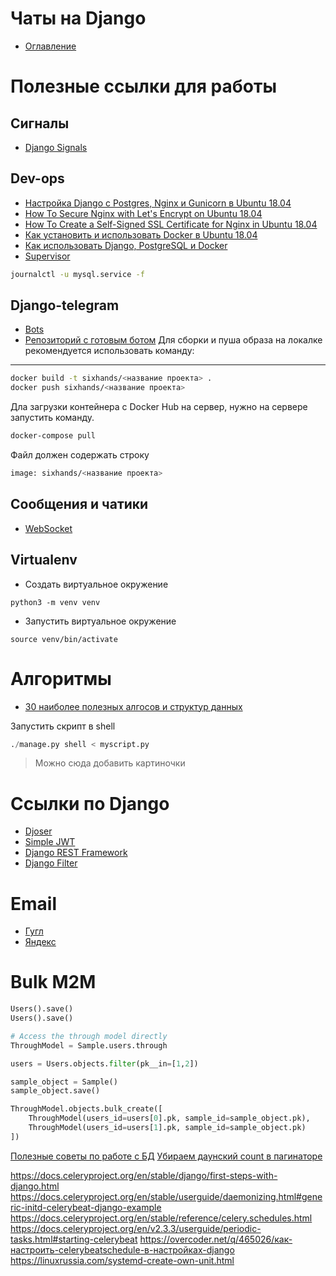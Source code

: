 # Чаты на Django
+ [Оглавление](../README.md)

# Полезные ссылки для работы
## Сигналы
+ [Django Signals](https://simpleisbetterthancomplex.com/tutorial/2016/07/28/how-to-create-django-signals.html)
## Dev-ops
+ [Настройка Django с Postgres, Nginx и Gunicorn в Ubuntu 18.04](https://www.digitalocean.com/community/tutorials/how-to-set-up-django-with-postgres-nginx-and-gunicorn-on-ubuntu-18-04-ru)
+ [How To Secure Nginx with Let's Encrypt on Ubuntu 18.04](https://www.digitalocean.com/community/tutorials/how-to-secure-nginx-with-let-s-encrypt-on-ubuntu-18-04)
+ [How To Create a Self-Signed SSL Certificate for Nginx in Ubuntu 18.04](https://www.digitalocean.com/community/tutorials/how-to-create-a-self-signed-ssl-certificate-for-nginx-in-ubuntu-18-04)
+ [Как установить и использовать Docker в Ubuntu 18.04](https://www.digitalocean.com/community/tutorials/docker-ubuntu-18-04-1-ru)
+ [Как использовать Django, PostgreSQL и Docker](https://webdevblog.ru/kak-ispolzovat-django-postgresql-i-docker/)
+ [Supervisor](https://ruhighload.com/Запуск+процессов+в+supervisor)
```bash
journalctl -u mysql.service -f
```
## Django-telegram
+ [Bots](https://qna.habr.com/q/736377)
+ [Репозиторий с готовым ботом](https://github.com/adilkhash/planetpython_telegrambot)
Для сборки и пуша образа на локалке рекомендуется использовать команду:
-----
```bash
docker build -t sixhands/<название проекта> .
docker push sixhands/<название проекта>
```

Дла загрузки контейнера с Docker Hub на сервер, нужно на сервере запустить команду.
```bash
docker-compose pull
```
Файл должен содержать строку
```bash
image: sixhands/<название проекта>
```

## Сообщения и чатики
+ [WebSocket](https://prognote.ru/web-dev/beck-end/how-to-make-a-chat-in-python-django/)

## Virtualenv
+ Создать виртуальное окружение

```
python3 -m venv venv
```

+ Запустить виртуальное окружение

```
source venv/bin/activate
```
# Алгоритмы
+ [30 наиболее полезных алгосов и структур данных](https://dev.to/iuliagroza/complete-introduction-to-the-30-most-essential-data-structures-algorithms-43kd)

Запустить скрипт в shell
```python
./manage.py shell < myscript.py
```
> Можно сюда добавить картиночки
# Ссылки по Django
+ [Djoser](https://djoser.readthedocs.io/en/latest/introduction.html)
+ [Simple JWT](https://django-rest-framework-simplejwt.readthedocs.io/en/latest/getting_started.html)
+ [Django REST Framework](https://www.django-rest-framework.org)
+ [Django Filter](https://django-filter.readthedocs.io/en/master/guide/usage.html)

# Email
+ [Гугл](https://www.hostinger.ru/rukovodstva/kak-ispolzovat-smtp-server)
+ [Яндекс](https://netpoint-dc.com/blog/nastroika-pochti-dlya-raboti-cherez-smtp-yandex/)

# Bulk M2M
```python
Users().save()
Users().save()

# Access the through model directly
ThroughModel = Sample.users.through

users = Users.objects.filter(pk__in=[1,2])

sample_object = Sample()
sample_object.save()

ThroughModel.objects.bulk_create([
    ThroughModel(users_id=users[0].pk, sample_id=sample_object.pk),
    ThroughModel(users_id=users[1].pk, sample_id=sample_object.pk)
])
```

[Полезные советы по работе с БД](https://webdevblog.ru/9-django-sovetov-dlya-raboty-s-bazami-dannyh/)
[Убираем даунский count в пагинаторе](https://hakibenita.com/optimizing-the-django-admin-paginator)

https://docs.celeryproject.org/en/stable/django/first-steps-with-django.html
https://docs.celeryproject.org/en/stable/userguide/daemonizing.html#generic-initd-celerybeat-django-example
https://docs.celeryproject.org/en/stable/reference/celery.schedules.html
https://docs.celeryproject.org/en/v2.3.3/userguide/periodic-tasks.html#starting-celerybeat
https://overcoder.net/q/465026/как-настроить-celerybeatschedule-в-настройках-django
https://linuxrussia.com/systemd-create-own-unit.html
